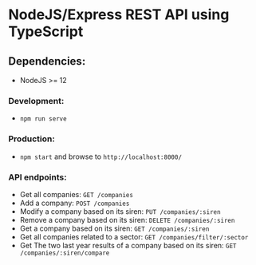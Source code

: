 # NodeJS/Express REST API using TypeScript

## Dependencies:
- NodeJS >= 12

### Development:
- `npm run serve`
### Production:
- `npm start` and browse to `http://localhost:8000/`

### API endpoints:
- Get all companies: `GET /companies`
- Add a company: `POST /companies`
- Modify a company based on its siren: `PUT /companies/:siren`
- Remove a company based on its siren: `DELETE /companies/:siren`
- Get a company based on its siren: `GET /companies/:siren`
- Get all companies related to a sector: `GET /companies/filter/:sector`
- Get The two last year results of a company based on its siren: `GET /companies/:siren/compare`

